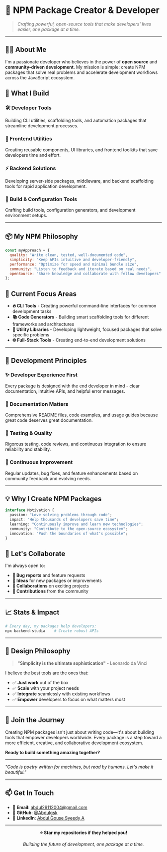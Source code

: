 # 🚀 NPM Package Creator & Developer

> *Crafting powerful, open-source tools that make developers' lives easier, one package at a time.*

---

## 👨‍💻 About Me

I'm a passionate developer who believes in the power of **open source** and **community-driven development**. My mission is simple: create NPM packages that solve real problems and accelerate development workflows across the JavaScript ecosystem.

## 🌟 What I Build

### 🛠️ **Developer Tools**
Building CLI utilities, scaffolding tools, and automation packages that streamline development processes.

### 🎨 **Frontend Utilities**
Creating reusable components, UI libraries, and frontend toolkits that save developers time and effort.

### ⚡ **Backend Solutions**
Developing server-side packages, middleware, and backend scaffolding tools for rapid application development.

### 🔧 **Build & Configuration Tools**
Crafting build tools, configuration generators, and development environment setups.

---

## 📦 My NPM Philosophy

```javascript
const myApproach = {
  quality: "Write clean, tested, well-documented code",
  simplicity: "Keep APIs intuitive and developer-friendly",
  performance: "Optimize for speed and minimal bundle size",
  community: "Listen to feedback and iterate based on real needs",
  openSource: "Share knowledge and collaborate with fellow developers"
};
```

## 🎯 Current Focus Areas

- **🔥 CLI Tools** - Creating powerful command-line interfaces for common development tasks
- **📚 Code Generators** - Building smart scaffolding tools for different frameworks and architectures
- **🧰 Utility Libraries** - Developing lightweight, focused packages that solve specific problems
- **🌐 Full-Stack Tools** - Creating end-to-end development solutions

---

## 🚧 Development Principles

### ✨ **Developer Experience First**
Every package is designed with the end developer in mind - clear documentation, intuitive APIs, and helpful error messages.

### 📖 **Documentation Matters**
Comprehensive README files, code examples, and usage guides because great code deserves great documentation.

### 🧪 **Testing & Quality**
Rigorous testing, code reviews, and continuous integration to ensure reliability and stability.

### 🔄 **Continuous Improvement**
Regular updates, bug fixes, and feature enhancements based on community feedback and evolving needs.

---

## 💡 Why I Create NPM Packages

```typescript
interface Motivation {
  passion: "Love solving problems through code";
  impact: "Help thousands of developers save time";
  learning: "Continuously improve and learn new technologies";
  community: "Contribute to the open-source ecosystem";
  innovation: "Push the boundaries of what's possible";
}
```

## 🤝 Let's Collaborate

I'm always open to:
- **🐛 Bug reports** and feature requests
- **💭 Ideas** for new packages or improvements
- **🤝 Collaborations** on exciting projects
- **📝 Contributions** from the community

---

## 📈 Stats & Impact

```bash
# Every day, my packages help developers:
npx backend-studia    # Create robust APIs
```

---

## 🎨 Design Philosophy

> **"Simplicity is the ultimate sophistication"** - Leonardo da Vinci

I believe the best tools are the ones that:
- ✅ **Just work** out of the box
- ✅ **Scale** with your project needs
- ✅ **Integrate** seamlessly with existing workflows
- ✅ **Empower** developers to focus on what matters most

---

## 🚀 Join the Journey

Creating NPM packages isn't just about writing code—it's about building tools that empower developers worldwide. Every package is a step toward a more efficient, creative, and collaborative development ecosystem.

**Ready to build something amazing together?**

---

*"Code is poetry written for machines, but read by humans. Let's make it beautiful."*

---

## 📫 Get In Touch

- 📧 **Email**: abdul29112004@gmail.com
- 🐙 **GitHub**: [@Abdulgsk](https://github.com/Abdulgsk)
- 💼 **LinkedIn**: [Abdul Gouse Syeedy A](www.linkedin.com/in/abdul-gouse-syeedy-000027277)

---

<div align="center">

**⭐ Star my repositories if they helped you!**

*Building the future of development, one package at a time.*

</div>